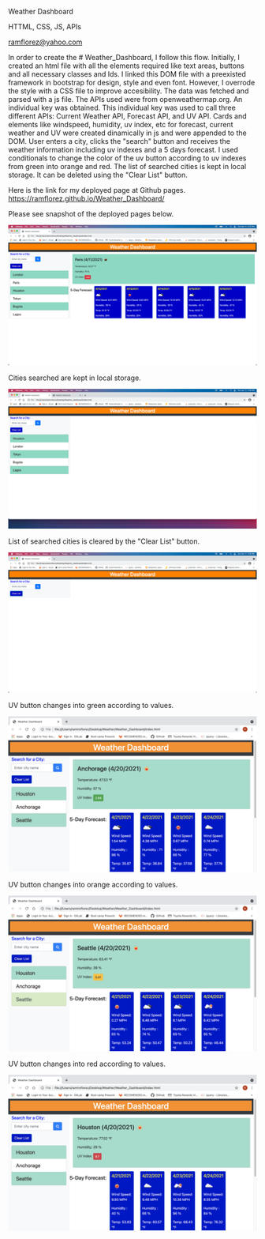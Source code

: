 Weather Dashboard

HTTML, CSS, JS, APIs

ramflorez@yahoo.com

In order to create the # Weather_Dashboard, I follow this flow.
Initially, I created an html file with all the elements required like text areas, buttons and all necessary classes and Ids.
I linked this DOM file with a preexisted framework in bootstrap for design, style and even font.
However, I overrode the style with a CSS file to improve accesibility.
The data was fetched and parsed with a js file.
The APIs used were from openweathermap.org. An individual key was obtained. This individual key was used to call three different APIs: Current Weather API, Forecast API, and UV API. 
Cards and elements like windspeed, humidity, uv index, etc for forecast, current weather and UV were created dinamically in js and were appended to the DOM.
User enters a city, clicks the "search" button and receives the weather information including uv indexes and a 5 days forecast. I used conditionals to change the color of the uv button according to uv indexes from green into orange and red.
The list of searched cities is kept in local storage. It can be deleted using the "Clear List" button.

Here is the link for my deployed page at Github pages.
https://ramflorez.github.io/Weather_Dashboard/

Please see snapshot of the deployed pages below.

<img src="./Assests/Images/After_click.png">


Cities searched are kept in local storage.

<img src="./Assests/Images/Search_List.png">


List of searched cities is cleared by the "Clear List" button.

<img src="./Assests/Images/Before_click.png">


UV button changes into green according to values.

<img src="./Assests/Images/greenuv.png">


UV button changes into orange according to values.

<img src="./Assests/Images/orangeuv.png">


UV button changes into red according to values.

<img src="./Assests/Images/reduv.png">
